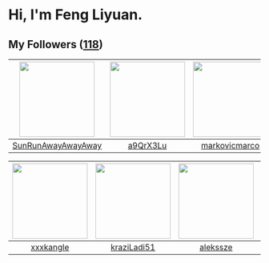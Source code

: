 # Hi, I'm Feng Liyuan.

## My Followers ([118](https://github.com/SunRunAway?tab=followers))

| <img src="https://avatars.githubusercontent.com/u/51537937?v=4" width="150" height="150" /> | <img src="https://avatars.githubusercontent.com/u/46620760?v=4" width="150" height="150" /> | <img src="https://avatars.githubusercontent.com/u/52882128?v=4" width="150" height="150" /> | <img src="https://avatars.githubusercontent.com/u/83270523?v=4" width="150" height="150" /> |
| :-----------------------------------------------------------------------------------------: | :-----------------------------------------------------------------------------------------: | :-----------------------------------------------------------------------------------------: | :-----------------------------------------------------------------------------------------: |
|                 [SunRunAwayAwayAway](https://github.com/SunRunAwayAwayAway)                 |                           [a9QrX3Lu](https://github.com/a9QrX3Lu)                           |                      [markovicmarco](https://github.com/markovicmarco)                      |                    [cherryhanminmin](https://github.com/cherryhanminmin)                    |

| <img src="https://avatars.githubusercontent.com/u/88874211?v=4" width="150" height="150" /> | <img src="https://avatars.githubusercontent.com/u/120910584?v=4" width="150" height="150" /> | <img src="https://avatars.githubusercontent.com/u/65283311?v=4" width="150" height="150" /> | <img src="https://avatars.githubusercontent.com/u/57785890?v=4" width="150" height="150" /> |
| :-----------------------------------------------------------------------------------------: | :------------------------------------------------------------------------------------------: | :-----------------------------------------------------------------------------------------: | :-----------------------------------------------------------------------------------------: |
|                          [xxxkangle](https://github.com/xxxkangle)                          |                         [kraziLadi51](https://github.com/kraziLadi51)                        |                           [alekssze](https://github.com/alekssze)                           |                            [toum120](https://github.com/toum120)                            |